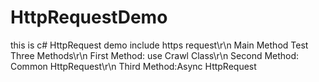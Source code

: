 # HttpRequestDemo
this is c# HttpRequest demo  include https request\r\n
Main Method Test Three Methods\r\n
First Method:  use Crawl Class\r\n
Second Method: Common HttpRequest\r\n
Third Method:Async HttpRequest

